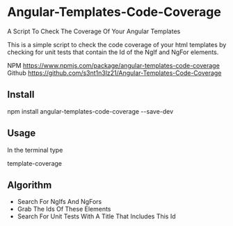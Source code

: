 # Angular-Templates-Code-Coverage
A Script To Check The Coverage Of Your Angular Templates

This is a simple script to check the code coverage of your html templates by checking for unit tests that contain the Id of the NgIf and NgFor elements.

NPM  https://www.npmjs.com/package/angular-templates-code-coverage
Github  https://github.com/s3nt1n3lz21/Angular-Templates-Code-Coverage

## Install

npm install angular-templates-code-coverage --save-dev

## Usage

In the terminal type

template-coverage

## Algorithm

- Search For NgIfs And NgFors
- Grab The Ids Of These Elements
- Search For Unit Tests With A Title That Includes This Id
